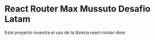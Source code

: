 # React Router Max Mussuto Desafio Latam

Este proyecto muestra el uso de la libreria react-router-dom

